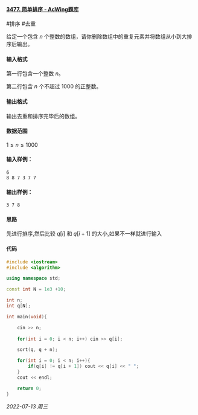 #### [3477. 简单排序 - AcWing题库](https://www.acwing.com/problem/content/3480/)

#排序 #去重

给定一个包含 $n$ 个整数的数组，请你删除数组中的重复元素并将数组从小到大排序后输出。

#### 输入格式

第一行包含一个整数 $n$。

第二行包含 $n$ 个不超过 $1000$ 的正整数。

#### 输出格式

输出去重和排序完毕后的数组。

#### 数据范围

$1≤n≤1000$

#### 输入样例：

```
6
8 8 7 3 7 7
```

#### 输出样例：

```
3 7 8
```

#### 思路

先进行排序,然后比较 $q[i]$ 和 $q[i+1]$ 的大小,如果不一样就进行输入

#### 代码

```cpp
#include <iostream>
#include <algorithm>

using namespace std;

const int N = 1e3 +10;

int n;
int q[N];

int main(void){

    cin >> n; 
    
    for(int i = 0; i < n; i++) cin >> q[i];

    sort(q, q + n);

    for(int i = 0; i < n; i++){
        if(q[i] != q[i + 1]) cout << q[i] << " ";
    }
    cout << endl;

    return 0;
}
```




*2022-07-13 周三*